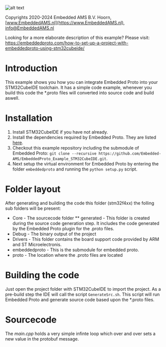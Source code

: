
![alt text](https://embeddedproto.com/wp-content/uploads/2022/04/Embedded_Proto.png "Embedded Proto Logo")


Copyrights 2020-2024 Embedded AMS B.V. Hoorn, [www.EmbeddedAMS.nl](https://www.EmbeddedAMS.nl), [info@EmbeddedAMS.nl](mailto:info@EmbeddedAMS.nl)


Looking for a more elaborate description of this example? Please visit: https://embeddedproto.com/how-to-set-up-a-project-with-embeddedproto-using-stm32cubeide/


# Introduction 

This example shows you how you can integrate Embedded Proto into your STM32CubeIDE toolchain. It has a simple code example, whenever you build this code the \*.proto files will converted into source code and build aswell.


# Installation

1. Install STM32CubeIDE if you have not already.
2. Install the dependencies required by Embedded Proto. They are listed [here](https://github.com/Embedded-AMS/EmbeddedProto).
3. Checkout this example repository including the submodule of Embedded Proto: `git clone --recursive https://github.com/Embedded-AMS/EmbeddedProto_Example_STM32CubeIDE.git`.
4. Next setup the virtual environment for Embedded Proto by entering the folder `embeddedproto` and running the `python setup.py` script.


# Folder layout

After generating and building the code this folder (stm32f4xx) the folling sub folders will be present:
* Core \- The sourcecode folder
  ** generated \- This folder is created during the source code generation step. It includes the code generated by the Embedded Proto plugin for the .proto files.
* Debug \- The binary output of the project
* Drivers \- This folder contains the board support code provided by ARM and ST Microelectronis. 
* embeddedproto \- This is the submodule for embedded proto.
* proto \- The location where the .proto files are located


# Building the code

Just open the project folder with STM32CubeIDE to import the project. As a pre-build step the IDE will call the script `GenerateSrc.sh`. This script will run Embedded Proto and generate source code based upon the \*.proto files.


# Sourcecode

The *main.cpp* holds a very simple infinte loop which over and over sets a new value in the protobuf message.